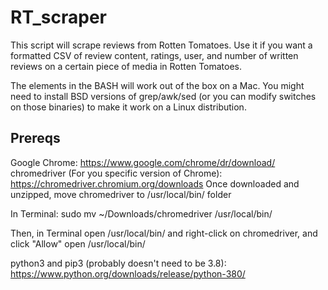 # RT_scraper

This script will scrape reviews from Rotten Tomatoes.  Use it if you want a formatted CSV of review content, ratings, user, and number of written reviews on a certain piece of media in Rotten Tomatoes.

The elements in the BASH will work out of the box on a Mac.  You might need to install BSD versions of grep/awk/sed (or you can modify switches on those binaries) to make it work on a Linux distribution.

## Prereqs
Google Chrome: https://www.google.com/chrome/dr/download/
chromedriver (For you specific version of Chrome): https://chromedriver.chromium.org/downloads
Once downloaded and unzipped, move chromedriver to /usr/local/bin/ folder

In Terminal:
    sudo mv ~/Downloads/chromedriver /usr/local/bin/

Then, in Terminal open /usr/local/bin/ and right-click on chromedriver, and click "Allow"
    open /usr/local/bin/

python3 and pip3 (probably doesn't need to be 3.8): https://www.python.org/downloads/release/python-380/





